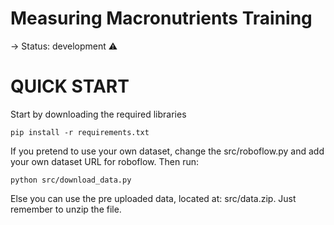 # Measuring Macronutrients Training

-> Status: development ⚠️

# QUICK START
Start by downloading the required libraries
```
pip install -r requirements.txt
```

If you pretend to use your own dataset, change the src/roboflow.py and add your own dataset URL for roboflow.
Then run:

```
python src/download_data.py
```

Else you can use the pre uploaded data, located at: src/data.zip. Just remember to unzip the file.
